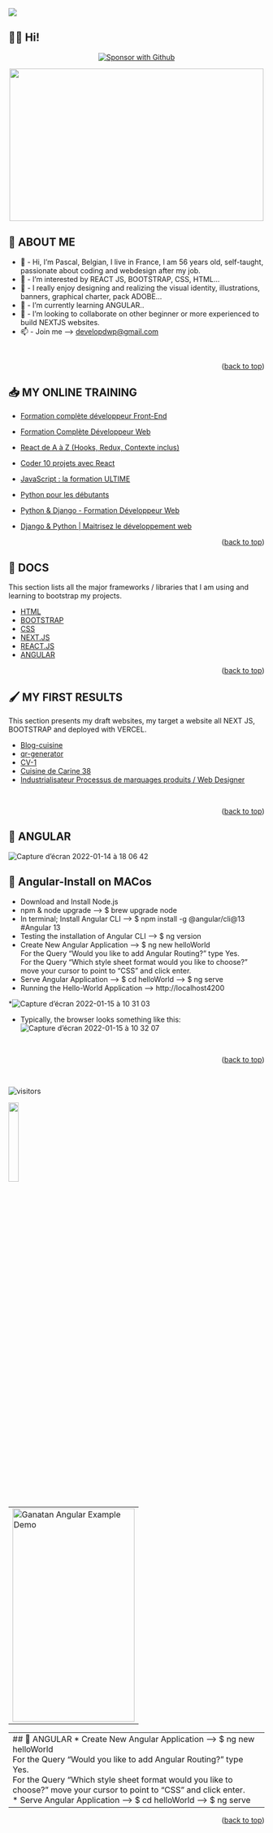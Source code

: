 <a href="https://www.youtube.com/watch?v=dQw4w9WgXcQ"><img src="https://user-images.githubusercontent.com/73097560/115834477-dbab4500-a447-11eb-908a-139a6edaec5c.gif"></a>
<!-- ***************************************************************************************** -->

## 🙋‍♂️ Hi!

<p align="center">
  <a href="https://github.com/sponsors/developdwp"><img alt="Sponsor with Github" title="developdwp" src="https://img.shields.io/badge/-____________developdwp____________-red?style=for-the-badge&logo=github&logoColor=white"/></a>
</p>

<p align="center">
<img src="https://static.dribbble.com/users/730703/screenshots/6581243/avento.gif"width="500" height="300">
</p>

<!-- ***************************************************************************************** -->
## 👋 ABOUT ME

- 👋  - Hi, I’m Pascal, Belgian, I live in France, I am 56 years old, self-taught, passionate about coding and webdesign after my job. <br>
- 👀  - I’m interested by REACT JS, BOOTSTRAP, CSS, HTML... <br>
- 🧡	- I really enjoy designing and realizing the visual identity, illustrations, banners, graphical charter, pack ADOBE...<br>
- 🌱  - I’m currently learning ANGULAR..<br>
- 💞️  - I’m looking to collaborate on other beginner or more experienced to build NEXTJS websites.<br>
- 📫  - Join me --> developdwp@gmail.com<br>
<br>

<p align="right">(<a href="#top">back to top</a>)</p>
<!-- ***************************************************************************************** -->

## 📥 MY ONLINE TRAINING

* [Formation complète développeur Front-End](https://www.udemy.com/course/formation-complete-developpeur-front-end/)
* [Formation Complète Développeur Web](https://www.udemy.com/course/formation-developpeur-web/)

* [React de A à Z (Hooks, Redux, Contexte inclus)](https://www.udemy.com/course/react-formation-complete/)
* [Coder 10 projets avec React](https://www.udemy.com/course/coder-10-projets-avec-react/)

* [JavaScript : la formation ULTIME](https://www.udemy.com/course/javascript-la-formation-ultime/)

* [Python pour les débutants](https://www.udemy.com/course/formation-complete-python/)
* [Python & Django - Formation Développeur Web](https://www.udemy.com/course/python-django-formation-developpeur-web-full-stack/?src=sac&kw=python+%26+django)
* [Django & Python | Maitrisez le développement web](https://www.udemy.com/course/django-2-python-maitrisez-le-developpement-web/)

<p align="right">(<a href="#top">back to top</a>)</p>
<!-- ***************************************************************************************** -->

## 🔧 DOCS

This section lists all the major frameworks / libraries that I am using and learning to bootstrap my projects.

* [HTML](https://developer.mozilla.org/fr/docs/Web/HTML)
* [BOOTSTRAP](https://getbootstrap.com)
* [CSS](https://www.w3schools.com/css/)
* [NEXT.JS](https://nextjs.org/)
* [REACT.JS](https://reactjs.org/)
* [ANGULAR](https://angular.io/guide/what-is-angular/)

<p align="right">(<a href="#top">back to top</a>)</p>

<!-- ***************************************************************************************** -->
## 🖌 MY FIRST RESULTS

This section presents my draft websites, my target a website all NEXT JS, BOOTSTRAP and deployed with VERCEL.

* [Blog-cuisine](https://developdwp.github.io/dwp_blogcuisine/)
* [qr-generator](https://developdwp.github.io/qr-generator/)
* [CV-1](https://developdwp.github.io/dwp_cv1/)
* [Cuisine de Carine 38](https://developdwp.github.io/dwp_cook/)
* [Industrialisateur Processus de marquages produits / Web Designer](https://developdwp.github.io/dwp_markingtechno/)

<br>
<p align="right">(<a href="#top">back to top</a>)</p>

<!-- ***************************************************************************************** -->
<!-- ***************************************************************************************** -->
## 👀  ANGULAR
![Capture d’écran 2022-01-14 à 18 06 42](https://user-images.githubusercontent.com/64360591/149555861-84cd96c7-ddd8-42e3-a439-3669165a603c.png)
## 🔧 Angular-Install on MACos

* Download and Install Node.js
* npm & node upgrade --> $ brew upgrade node 
* In terminal; Install Angular CLI --> $ npm install -g @angular/cli@13         #Angular 13
* Testing the installation of Angular CLI --> $ ng version
* Create New Angular Application --> $ ng new helloWorld <br>
For the Query “Would you like to add Angular Routing?” type Yes. <br>
For the Query “Which style sheet format would you like to choose?” move your cursor to point to “CSS” and click enter. <br>
* Serve Angular Application --> $ cd helloWorld --> $ ng serve 
* Running the Hello-World Application --> http://localhost4200 <br>

*![Capture d’écran 2022-01-15 à 10 31 03](https://user-images.githubusercontent.com/64360591/149616951-55b60ce4-7cd0-4146-aa83-934b6af3bde3.png)<br>

* Typically, the browser looks something like this: <br>
![Capture d’écran 2022-01-15 à 10 32 07](https://user-images.githubusercontent.com/64360591/149616986-ef6707fd-5f06-4cd0-a659-d69f10f029d8.png)

<br>
<p align="right">(<a href="#top">back to top</a>)</p>
<br>

<!-- ***************************************************************************************** -->
![visitors](https://visitor-badge.glitch.me/badge?page_id=YasPHP.visitor-badge)
  
  <img src="https://media.giphy.com/media/jpVnC65DmYeyRL4LHS/giphy.gif" width="20%">
  
<!-- ***************************************************************************************** -->

<table>
  <tr>
    <td>
      <a href="https://www.ganatan.com/en">
        <img src="https://user-images.githubusercontent.com/64360591/149618397-4fa2dda4-3d55-4f48-a4e5-e9a8cf89b58f.png" align="center"
        alt="Ganatan Angular Example Demo" width="240" height="420">
      </a>
    </td>
  </tr>
</table>
  
<table>
  <tr>
    <td>
      ## 👀  ANGULAR
      * Create New Angular Application --> $ ng new helloWorld <br>
      For the Query “Would you like to add Angular Routing?” type Yes. <br>
      For the Query “Which style sheet format would you like to choose?” move your cursor to point to “CSS” and click enter. <br>
      * Serve Angular Application --> $ cd helloWorld --> $ ng serve 
    </td>
  </tr>
</table>



<p align="right">(<a href="#top">back to top</a>)</p>
<!-- ***************************************************************************************** -->

<br>

<!--- ✨  ✨ --->


